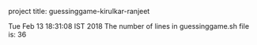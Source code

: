 project title: guessinggame-kirulkar-ranjeet
 
Tue Feb 13 18:31:08 IST 2018
The number of lines in guessinggame.sh file is: 36
